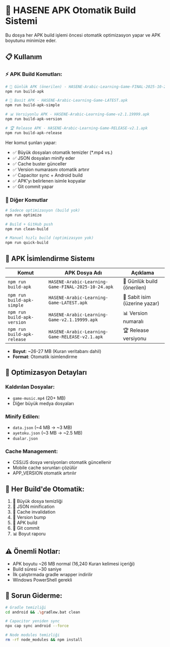 # 🚀 HASENE APK Otomatik Build Sistemi

Bu dosya her APK build işlemi öncesi otomatik optimizasyon yapar ve APK boyutunu minimize eder.

## 📋 Kullanım

### ⚡ APK Build Komutları:

```bash
# 📅 Günlük APK (önerilen) - HASENE-Arabic-Learning-Game-FINAL-2025-10-24.apk
npm run build-apk

# 📱 Basit APK - HASENE-Arabic-Learning-Game-LATEST.apk  
npm run build-apk-simple

# 📊 Versiyonlu APK - HASENE-Arabic-Learning-Game-v2.1.19999.apk
npm run build-apk-version

# 🏆 Release APK - HASENE-Arabic-Learning-Game-RELEASE-v2.1.apk
npm run build-apk-release
```

Her komut şunları yapar:
- ✅ Büyük dosyaları otomatik temizler (*.mp4 vs.)
- ✅ JSON dosyaları minify eder  
- ✅ Cache buster günceller
- ✅ Version numarasını otomatik artırır
- ✅ Capacitor sync + Android build
- ✅ APK'yı belirlenen isimle kopyalar
- ✅ Git commit yapar

### 🔧 Diğer Komutlar
```bash
# Sadece optimizasyon (build yok)
npm run optimize

# Build + GitHub push
npm run clean-build

# Manuel hızlı build (optimizasyon yok) 
npm run quick-build
```

## 📱 APK İsimlendirme Sistemı

| Komut | APK Dosya Adı | Açıklama |
|-------|---------------|----------|
| `npm run build-apk` | `HASENE-Arabic-Learning-Game-FINAL-2025-10-24.apk` | 📅 Günlük build (önerilen) |
| `npm run build-apk-simple` | `HASENE-Arabic-Learning-Game-LATEST.apk` | 📱 Sabit isim (üzerine yazar) |
| `npm run build-apk-version` | `HASENE-Arabic-Learning-Game-v2.1.19999.apk` | 📊 Version numaralı |
| `npm run build-apk-release` | `HASENE-Arabic-Learning-Game-RELEASE-v2.1.apk` | 🏆 Release versiyonu |

- **Boyut**: ~26-27 MB (Kuran veritabanı dahil)
- **Format**: Otomatik isimlendirme

## 🎯 Optimizasyon Detayları

### Kaldırılan Dosyalar:
- `game-music.mp4` (20+ MB) 
- Diğer büyük medya dosyaları

### Minify Edilen:
- `data.json` (~4 MB → ~3 MB)
- `ayetoku.json` (~3 MB → ~2.5 MB)  
- `dualar.json`

### Cache Management:
- CSS/JS dosya versiyonları otomatik güncellenir
- Mobile cache sorunları çözülür
- APP_VERSION otomatik artırılır

## 🔄 Her Build'de Otomatik:
1. 🧹 Büyük dosya temizliği
2. 📄 JSON minification
3. 🔄 Cache invalidation  
4. 📝 Version bump
5. 📱 APK build
6. 💾 Git commit
7. 📊 Boyut raporu

## ⚠️ Önemli Notlar:
- APK boyutu ~26 MB normal (16,240 Kuran kelimesi içeriği)
- Build süresi ~30 saniye
- İlk çalıştırmada gradle wrapper indirilir
- Windows PowerShell gerekli

## 🐛 Sorun Giderme:
```bash
# Gradle temizliği
cd android && .\gradlew.bat clean

# Capacitor yeniden sync
npx cap sync android --force

# Node modules temizliği  
rm -rf node_modules && npm install
```